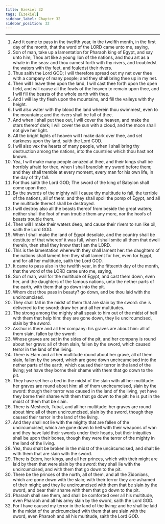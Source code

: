 ```yaml
---
title: Ezekiel 32
tags: [Ezekiel]
sidebar_label: Chapter 32
sidebar_position: 32
---
```


---
1. And it came to pass in the twelfth year, in the twelfth month, in the first day of the month, that the word of the LORD came unto me, saying,
2. Son of man, take up a lamentation for Pharaoh king of Egypt, and say unto him, Thou art like a young lion of the nations, and thou art as a whale in the seas: and thou camest forth with thy rivers, and troubledst the waters with thy feet, and fouledst their rivers.
3. Thus saith the Lord GOD; I will therefore spread out my net over thee with a company of many people; and they shall bring thee up in my net.
4. Then will I leave thee upon the land, I will cast thee forth upon the open field, and will cause all the fowls of the heaven to remain upon thee, and I will fill the beasts of the whole earth with thee.
5. And I will lay thy flesh upon the mountains, and fill the valleys with thy height.
6. I will also water with thy blood the land wherein thou swimmest, even to the mountains; and the rivers shall be full of thee.
7. And when I shall put thee out, I will cover the heaven, and make the stars thereof dark; I will cover the sun with a cloud, and the moon shall not give her light.
8. All the bright lights of heaven will I make dark over thee, and set darkness upon thy land, saith the Lord GOD.
9. I will also vex the hearts of many people, when I shall bring thy destruction among the nations, into the countries which thou hast not known.
10. Yea, I will make many people amazed at thee, and their kings shall be horribly afraid for thee, when I shall brandish my sword before them; and they shall tremble at every moment, every man for his own life, in the day of thy fall.
11. For thus saith the Lord GOD; The sword of the king of Babylon shall come upon thee.
12. By the swords of the mighty will I cause thy multitude to fall, the terrible of the nations, all of them: and they shall spoil the pomp of Egypt, and all the multitude thereof shall be destroyed.
13. I will destroy also all the beasts thereof from beside the great waters; neither shall the foot of man trouble them any more, nor the hoofs of beasts trouble them.
14. Then will I make their waters deep, and cause their rivers to run like oil, saith the Lord GOD.
15. When I shall make the land of Egypt desolate, and the country shall be destitute of that whereof it was full, when I shall smite all them that dwell therein, then shall they know that I am the LORD.
16. This is the lamentation wherewith they shall lament her: the daughters of the nations shall lament her: they shall lament for her, even for Egypt, and for all her multitude, saith the Lord GOD.
17. It came to pass also in the twelfth year, in the fifteenth day of the month, that the word of the LORD came unto me, saying,
18. Son of man, wail for the multitude of Egypt, and cast them down, even her, and the daughters of the famous nations, unto the nether parts of the earth, with them that go down into the pit.
19. Whom dost thou pass in beauty? go down, and be thou laid with the uncircumcised.
20. They shall fall in the midst of them that are slain by the sword: she is delivered to the sword: draw her and all her multitudes.
21. The strong among the mighty shall speak to him out of the midst of hell with them that help him: they are gone down, they lie uncircumcised, slain by the sword.
22. Asshur is there and all her company: his graves are about him: all of them slain, fallen by the sword:
23. Whose graves are set in the sides of the pit, and her company is round about her grave: all of them slain, fallen by the sword, which caused terror in the land of the living.
24. There is Elam and all her multitude round about her grave, all of them slain, fallen by the sword, which are gone down uncircumcised into the nether parts of the earth, which caused their terror in the land of the living; yet have they borne their shame with them that go down to the pit.
25. They have set her a bed in the midst of the slain with all her multitude: her graves are round about him: all of them uncircumcised, slain by the sword: though their terror was caused in the land of the living, yet have they borne their shame with them that go down to the pit: he is put in the midst of them that be slain.
26. There is Meshech, Tubal, and all her multitude: her graves are round about him: all of them uncircumcised, slain by the sword, though they caused their terror in the land of the living.
27. And they shall not lie with the mighty that are fallen of the uncircumcised, which are gone down to hell with their weapons of war: and they have laid their swords under their heads, but their iniquities shall be upon their bones, though they were the terror of the mighty in the land of the living.
28. Yea, thou shalt be broken in the midst of the uncircumcised, and shalt lie with them that are slain with the sword.
29. There is Edom, her kings, and all her princes, which with their might are laid by them that were slain by the sword: they shall lie with the uncircumcised, and with them that go down to the pit.
30. There be the princes of the north, all of them, and all the Zidonians, which are gone down with the slain; with their terror they are ashamed of their might; and they lie uncircumcised with them that be slain by the sword, and bear their shame with them that go down to the pit.
31. Pharaoh shall see them, and shall be comforted over all his multitude, even Pharaoh and all his army slain by the sword, saith the Lord GOD.
32. For I have caused my terror in the land of the living: and he shall be laid in the midst of the uncircumcised with them that are slain with the sword, even Pharaoh and all his multitude, saith the Lord GOD.